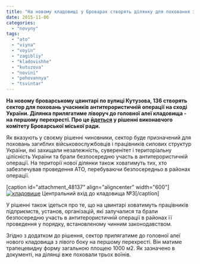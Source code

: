 ```yaml
---
title: "На новому кладовищі у Броварах створять ділянку для поховання захисників України"
date: 2015-11-06
categories: 
  - "novyny"
tags: 
  - "ato"
  - "viyna"
  - "voyin"
  - "zagibliy"
  - "kladovishhe"
  - "kutuzova"
  - "novini"
  - "pohovannya"
  - "tsvintar"
---
```


**На новому броварському цвинтарі по вулиці Кутузова, 136 створять сектор для поховань учасників антитерористичній операції на сході України. Ділянка прилягатиме ліворуч до головної алеї кладовища - на першому перехресті. Про це [йдеться](http://docs.pravo-znaty.org.ua/p31335/03.11.2015/663) у рішенні виконавчого комітету Броварської міської ради.**

Як вказують у своєму рішенні чиновники, сектор буде призначений для поховань загиблих військовослужбовців і працівників силових структур України, які захищали незалежність, суверенітет і територіальну цілісність України та брали безпосередню участь в антитерористичній операції. На території нової ділянки також ховатимуть тих, хто забезпечував проведення АТО, перебуваючи безпосередньо в районах операції.

\[caption id="attachment\_48137" align="aligncenter" width="600"\][![кладовище](https://mpz.brovary.org/wp-content/uploads/2015/11/kladovyshhe.jpg)](https://mpz.brovary.org/wp-content/uploads/2015/11/kladovyshhe.jpg) Центральний вхід до кладовища №3\[/caption\]

У рішенні також ідеться про те, що на цвинтарі ховатимуть працівників підприємств, установ, організацій, які залучалися та брали безпосередню участь в антитерористичній операції в районах її проведення у порядку, встановленому чинним законодавством.

Згідно з додатком до рішення, сектор прилягатиме до головної алеї нового кладовища з лівого боку на першому перехресті. Він матиме трапецевидну форму загальною площею 1000 м2. Як зазначено в документі, на ділянці вже поховали трьох воїнів.
